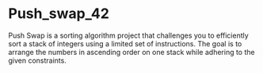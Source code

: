 # Push_swap_42
Push Swap is a sorting algorithm project that challenges you to efficiently sort a stack of integers using a limited set of instructions. The goal is to arrange the numbers in ascending order on one stack while adhering to the given constraints.
